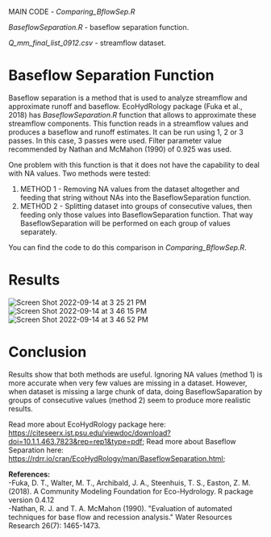 MAIN CODE - *Comparing_BflowSep.R*

*BaseflowSeparation.R* - baseflow separation function.

*Q_mm_final_list_0912.csv* - streamflow dataset.

# Baseflow Separation Function

Baseflow separation is a method that is used to analyze streamflow and approximate runoff and baseflow. EcoHydRology package (Fuka et al., 2018) has *BaseflowSeparation.R* function that allows to approximate these streamflow components. This function reads in a streamflow values and produces a baseflow and runoff estimates. It can be run using 1, 2 or 3 passes. In this case, 3 passes were used. Filter parameter value recommended by Nathan and McMahon (1990) of 0.925 was used. 

One problem with this function is that it does not have the capability to deal with NA values. Two methods were tested:
1) METHOD 1 - Removing NA values from the dataset altogether and feeding that string without NAs into the BaseflowSeparation function.
2) METHOD 2 - Splitting dataset into groups of consecutive values, then feeding only those values into BaseflowSeparation function. That way BaseflowSeparation will be performed on each group of values separately.

You can find the code to do this comparison in *Comparing_BflowSep.R*. 

# Results

![Screen Shot 2022-09-14 at 3 25 21 PM](https://user-images.githubusercontent.com/111301407/190244534-b3374f8a-1c7e-4b26-9645-79e2de63c1ca.png)
![Screen Shot 2022-09-14 at 3 46 15 PM](https://user-images.githubusercontent.com/111301407/190248390-ec56ae21-936b-4916-91d7-8711319584e4.png)
![Screen Shot 2022-09-14 at 3 46 52 PM](https://user-images.githubusercontent.com/111301407/190248426-9289a49c-b706-4ca4-a22c-5142a6396c30.png)

# Conclusion
Results show that both methods are useful. Ignoring NA values (method 1) is more accurate when very few values are missing in a dataset. However, when dataset is missing a large chunk of data, doing BaseflowSaparation by groups of consecutive values (method 2) seem to produce more realistic results. 

Read more about EcoHydRology package here:
https://citeseerx.ist.psu.edu/viewdoc/download?doi=10.1.1.463.7823&rep=rep1&type=pdf;
Read more about Baseflow Separation here:
https://rdrr.io/cran/EcoHydRology/man/BaseflowSeparation.html;

**References:** \
-Fuka, D. T., Walter, M. T., Archibald, J. A., Steenhuis, T. S., Easton, Z. M. (2018). A Community Modeling Foundation for Eco-Hydrology. R package version 0.4.12 \
-Nathan, R. J. and T. A. McMahon (1990). "Evaluation of automated techniques for base flow and recession analysis." Water Resources Research 26(7): 1465-1473.
